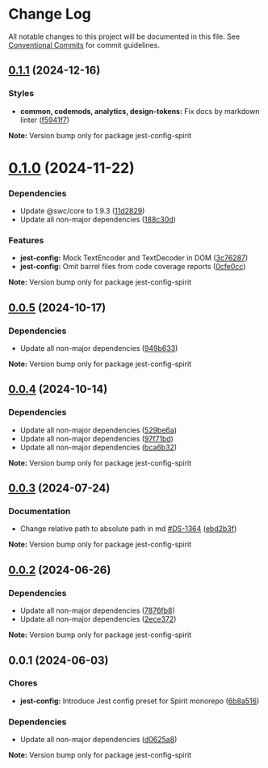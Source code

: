 # Change Log

All notable changes to this project will be documented in this file.
See [Conventional Commits](https://conventionalcommits.org) for commit guidelines.

<a name="0.1.1"></a>

## [0.1.1](https://github.com/lmc-eu/spirit-design-system/compare/jest-config-spirit@0.1.0...jest-config-spirit@0.1.1) (2024-12-16)

### Styles

- **common, codemods, analytics, design-tokens:** Fix docs by markdown linter ([f5941f7](https://github.com/lmc-eu/spirit-design-system/commit/f5941f7))

**Note:** Version bump only for package jest-config-spirit

<a name="0.1.0"></a>

# [0.1.0](https://github.com/lmc-eu/spirit-design-system/compare/jest-config-spirit@0.0.5...jest-config-spirit@0.1.0) (2024-11-22)

### Dependencies

- Update @swc/core to 1.9.3 ([11d2829](https://github.com/lmc-eu/spirit-design-system/commit/11d2829))
- Update all non-major dependencies ([188c30d](https://github.com/lmc-eu/spirit-design-system/commit/188c30d))

### Features

- **jest-config:** Mock TextEncoder and TextDecoder in DOM ([3c76287](https://github.com/lmc-eu/spirit-design-system/commit/3c76287))
- **jest-config:** Omit barrel files from code coverage reports ([0cfe0cc](https://github.com/lmc-eu/spirit-design-system/commit/0cfe0cc))

**Note:** Version bump only for package jest-config-spirit

<a name="0.0.5"></a>

## [0.0.5](https://github.com/lmc-eu/spirit-design-system/compare/jest-config-spirit@0.0.4...jest-config-spirit@0.0.5) (2024-10-17)

### Dependencies

- Update all non-major dependencies ([949b633](https://github.com/lmc-eu/spirit-design-system/commit/949b633))

**Note:** Version bump only for package jest-config-spirit

<a name="0.0.4"></a>

## [0.0.4](https://github.com/lmc-eu/spirit-design-system/compare/jest-config-spirit@0.0.3...jest-config-spirit@0.0.4) (2024-10-14)

### Dependencies

- Update all non-major dependencies ([529be6a](https://github.com/lmc-eu/spirit-design-system/commit/529be6a))
- Update all non-major dependencies ([97f71bd](https://github.com/lmc-eu/spirit-design-system/commit/97f71bd))
- Update all non-major dependencies ([bca6b32](https://github.com/lmc-eu/spirit-design-system/commit/bca6b32))

**Note:** Version bump only for package jest-config-spirit

<a name="0.0.3"></a>

## [0.0.3](https://github.com/lmc-eu/spirit-design-system/compare/jest-config-spirit@0.0.2...jest-config-spirit@0.0.3) (2024-07-24)

### Documentation

- Change relative path to absolute path in md [#DS-1364](https://github.com/lmc-eu/spirit-design-system/issues/DS-1364) ([ebd2b3f](https://github.com/lmc-eu/spirit-design-system/commit/ebd2b3f))

**Note:** Version bump only for package jest-config-spirit

<a name="0.0.2"></a>

## [0.0.2](https://github.com/lmc-eu/spirit-design-system/compare/jest-config-spirit@0.0.1...jest-config-spirit@0.0.2) (2024-06-26)

### Dependencies

- Update all non-major dependencies ([7876fb8](https://github.com/lmc-eu/spirit-design-system/commit/7876fb8))
- Update all non-major dependencies ([2ece372](https://github.com/lmc-eu/spirit-design-system/commit/2ece372))

**Note:** Version bump only for package jest-config-spirit

<a name="0.0.1"></a>

## 0.0.1 (2024-06-03)

### Chores

- **jest-config:** Introduce Jest config preset for Spirit monorepo ([6b8a516](https://github.com/lmc-eu/spirit-design-system/commit/6b8a516))

### Dependencies

- Update all non-major dependencies ([d0625a8](https://github.com/lmc-eu/spirit-design-system/commit/d0625a8))

**Note:** Version bump only for package jest-config-spirit
